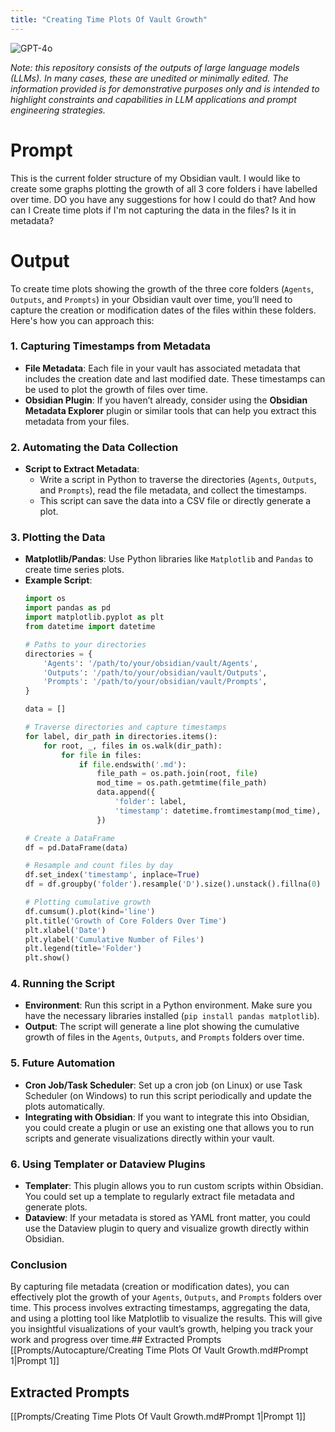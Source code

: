 ```yaml
---
title: "Creating Time Plots Of Vault Growth"
---
```

![GPT-4o](https://img.shields.io/badge/GPT--4o-3333FF?style=for-the-badge&logo=openai&logoColor=white)



*Note: this repository consists of the outputs of large language models (LLMs). In many cases, these are unedited or minimally edited. The information provided is for demonstrative purposes only and is intended to highlight constraints and capabilities in LLM applications and prompt engineering strategies.*


# Prompt
This is the current folder structure of my Obsidian vault. I would like to create some graphs plotting the growth of all 3 core folders i have labelled over time. DO you have any suggestions for how I could do that? And how can I Create time plots if I'm not capturing the data in the files? Is it in metadata?

# Output

To create time plots showing the growth of the three core folders (`Agents`, `Outputs`, and `Prompts`) in your Obsidian vault over time, you’ll need to capture the creation or modification dates of the files within these folders. Here's how you can approach this:

### **1. Capturing Timestamps from Metadata**
   - **File Metadata**: Each file in your vault has associated metadata that includes the creation date and last modified date. These timestamps can be used to plot the growth of files over time.
   - **Obsidian Plugin**: If you haven’t already, consider using the **Obsidian Metadata Explorer** plugin or similar tools that can help you extract this metadata from your files.

### **2. Automating the Data Collection**
   - **Script to Extract Metadata**:
     - Write a script in Python to traverse the directories (`Agents`, `Outputs`, and `Prompts`), read the file metadata, and collect the timestamps.
     - This script can save the data into a CSV file or directly generate a plot.

### **3. Plotting the Data**
   - **Matplotlib/Pandas**: Use Python libraries like `Matplotlib` and `Pandas` to create time series plots.
   - **Example Script**:
     ```python
     import os
     import pandas as pd
     import matplotlib.pyplot as plt
     from datetime import datetime

     # Paths to your directories
     directories = {
         'Agents': '/path/to/your/obsidian/vault/Agents',
         'Outputs': '/path/to/your/obsidian/vault/Outputs',
         'Prompts': '/path/to/your/obsidian/vault/Prompts',
     }

     data = []

     # Traverse directories and capture timestamps
     for label, dir_path in directories.items():
         for root, _, files in os.walk(dir_path):
             for file in files:
                 if file.endswith('.md'):
                     file_path = os.path.join(root, file)
                     mod_time = os.path.getmtime(file_path)
                     data.append({
                         'folder': label,
                         'timestamp': datetime.fromtimestamp(mod_time),
                     })

     # Create a DataFrame
     df = pd.DataFrame(data)

     # Resample and count files by day
     df.set_index('timestamp', inplace=True)
     df = df.groupby('folder').resample('D').size().unstack().fillna(0)

     # Plotting cumulative growth
     df.cumsum().plot(kind='line')
     plt.title('Growth of Core Folders Over Time')
     plt.xlabel('Date')
     plt.ylabel('Cumulative Number of Files')
     plt.legend(title='Folder')
     plt.show()
     ```

### **4. Running the Script**
   - **Environment**: Run this script in a Python environment. Make sure you have the necessary libraries installed (`pip install pandas matplotlib`).
   - **Output**: The script will generate a line plot showing the cumulative growth of files in the `Agents`, `Outputs`, and `Prompts` folders over time.

### **5. Future Automation**
   - **Cron Job/Task Scheduler**: Set up a cron job (on Linux) or use Task Scheduler (on Windows) to run this script periodically and update the plots automatically.
   - **Integrating with Obsidian**: If you want to integrate this into Obsidian, you could create a plugin or use an existing one that allows you to run scripts and generate visualizations directly within your vault.

### **6. Using Templater or Dataview Plugins**
   - **Templater**: This plugin allows you to run custom scripts within Obsidian. You could set up a template to regularly extract file metadata and generate plots.
   - **Dataview**: If your metadata is stored as YAML front matter, you could use the Dataview plugin to query and visualize growth directly within Obsidian.

### **Conclusion**
By capturing file metadata (creation or modification dates), you can effectively plot the growth of your `Agents`, `Outputs`, and `Prompts` folders over time. This process involves extracting timestamps, aggregating the data, and using a plotting tool like Matplotlib to visualize the results. This will give you insightful visualizations of your vault’s growth, helping you track your work and progress over time.## Extracted Prompts
[[Prompts/Autocapture/Creating Time Plots Of Vault Growth.md#Prompt 1|Prompt 1]]





## Extracted Prompts
[[Prompts/Creating Time Plots Of Vault Growth.md#Prompt 1|Prompt 1]]
